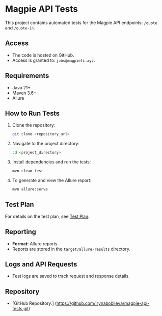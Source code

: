 # Magpie API Tests

This project contains automated tests for the Magpie API endpoints: `/quote` and `/quote-in`.

## Access
- The code is hosted on GitHub.
- Access is granted to: `jobs@magpiefi.xyz`.

## Requirements
- Java 21+
- Maven 3.6+
- Allure

## How to Run Tests

1. Clone the repository:
   ```bash
   git clone <repository_url>
   ```

2. Navigate to the project directory:
   ```bash
   cd <project_directory>
   ```

3. Install dependencies and run the tests:
   ```bash
   mvn clean test
   ```

4. To generate and view the Allure report:
   ```bash
   mvn allure:serve
   ```

## Test Plan
For details on the test plan, see
[Test Plan](https://docs.google.com/document/d/1BQtV7LNXNk-WGPzDxG6PxmNvxawosMlCrVgNojhpxyo/edit?usp=sharing).

## Reporting
- **Format:** Allure reports
- Reports are stored in the `target/allure-results` directory.

## Logs and API Requests
- Test logs are saved to track request and response details.

## Repository
- [GitHub Repository:] (https://github.com/irynaboblieva/magpie-api-tests.git)
